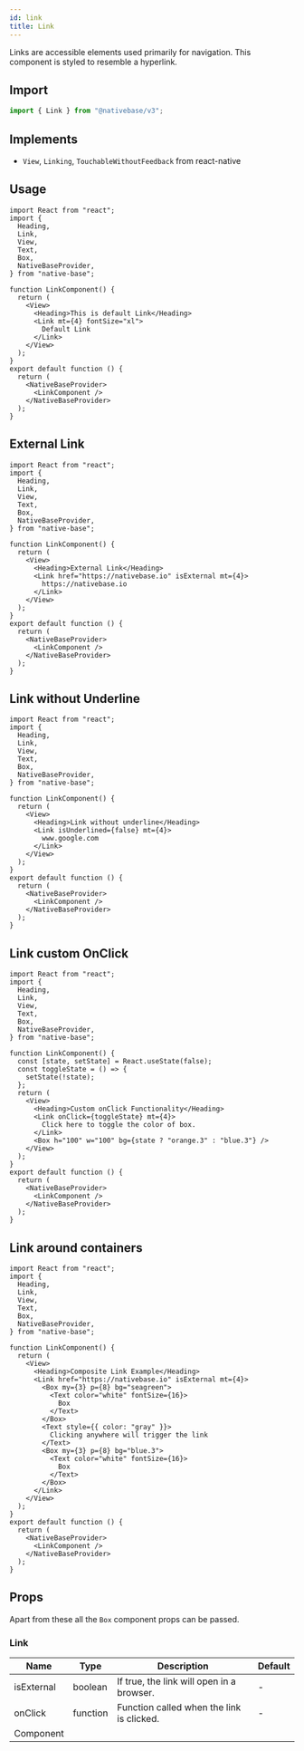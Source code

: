 ```yaml
---
id: link
title: Link
---
```


Links are accessible elements used primarily for navigation. This component is styled to resemble a hyperlink.

## **Import**

```jsx
import { Link } from "@nativebase/v3";
```

## Implements

- `View`, `Linking`, `TouchableWithoutFeedback` from react-native

## Usage

```SnackPlayer name=Link%20Usage
import React from "react";
import {
  Heading,
  Link,
  View,
  Text,
  Box,
  NativeBaseProvider,
} from "native-base";

function LinkComponent() {
  return (
    <View>
      <Heading>This is default Link</Heading>
      <Link mt={4} fontSize="xl">
        Default Link
      </Link>
    </View>
  );
}
export default function () {
  return (
    <NativeBaseProvider>
      <LinkComponent />
    </NativeBaseProvider>
  );
}
```

## External Link

```SnackPlayer name=Link%20External link
import React from "react";
import {
  Heading,
  Link,
  View,
  Text,
  Box,
  NativeBaseProvider,
} from "native-base";

function LinkComponent() {
  return (
    <View>
      <Heading>External Link</Heading>
      <Link href="https://nativebase.io" isExternal mt={4}>
        https://nativebase.io
      </Link>
    </View>
  );
}
export default function () {
  return (
    <NativeBaseProvider>
      <LinkComponent />
    </NativeBaseProvider>
  );
}
```

## Link without Underline

```SnackPlayer name=Link%20Link without Underline
import React from "react";
import {
  Heading,
  Link,
  View,
  Text,
  Box,
  NativeBaseProvider,
} from "native-base";

function LinkComponent() {
  return (
    <View>
      <Heading>Link without underline</Heading>
      <Link isUnderlined={false} mt={4}>
        www.google.com
      </Link>
    </View>
  );
}
export default function () {
  return (
    <NativeBaseProvider>
      <LinkComponent />
    </NativeBaseProvider>
  );
}
```

## Link custom OnClick

```SnackPlayer name=Link%20Link custom OnClick
import React from "react";
import {
  Heading,
  Link,
  View,
  Text,
  Box,
  NativeBaseProvider,
} from "native-base";

function LinkComponent() {
  const [state, setState] = React.useState(false);
  const toggleState = () => {
    setState(!state);
  };
  return (
    <View>
      <Heading>Custom onClick Functionality</Heading>
      <Link onClick={toggleState} mt={4}>
        Click here to toggle the color of box.
      </Link>
      <Box h="100" w="100" bg={state ? "orange.3" : "blue.3"} />
    </View>
  );
}
export default function () {
  return (
    <NativeBaseProvider>
      <LinkComponent />
    </NativeBaseProvider>
  );
}
```

## Link around containers

```SnackPlayer name=Link%20Link around containers
import React from "react";
import {
  Heading,
  Link,
  View,
  Text,
  Box,
  NativeBaseProvider,
} from "native-base";

function LinkComponent() {
  return (
    <View>
      <Heading>Composite Link Example</Heading>
      <Link href="https://nativebase.io" isExternal mt={4}>
        <Box my={3} p={8} bg="seagreen">
          <Text color="white" fontSize={16}>
            Box
          </Text>
        </Box>
        <Text style={{ color: "gray" }}>
          Clicking anywhere will trigger the link
        </Text>
        <Box my={3} p={8} bg="blue.3">
          <Text color="white" fontSize={16}>
            Box
          </Text>
        </Box>
      </Link>
    </View>
  );
}
export default function () {
  return (
    <NativeBaseProvider>
      <LinkComponent />
    </NativeBaseProvider>
  );
}
```

## Props

Apart from these all the `Box` component props can be passed.

### Link

| Name       | Type     | Description                               | Default |
| ---------- | -------- | ----------------------------------------- | ------- |
| isExternal | boolean  | If true, the link will open in a browser. | -       |
| onClick    | function | Function called when the link is clicked. | -       |
| Component  |          |                                           |         |
